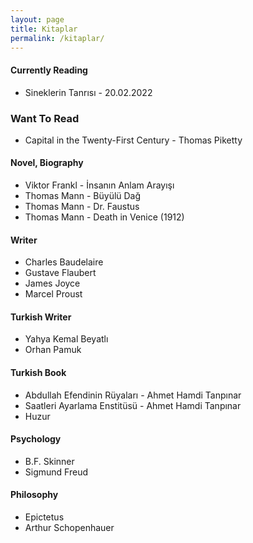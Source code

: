 ```yaml
---
layout: page
title: Kitaplar
permalink: /kitaplar/
---
```


#### Currently Reading

* Sineklerin Tanrısı - 20.02.2022

### Want To Read
* Capital in the Twenty-First Century - Thomas Piketty

#### Novel, Biography

* Viktor Frankl - İnsanın Anlam Arayışı
* Thomas Mann - Büyülü Dağ
* Thomas Mann - Dr. Faustus
* Thomas Mann - Death in Venice (1912)


#### Writer

* Charles Baudelaire
* Gustave Flaubert
* James Joyce
* Marcel Proust


#### Turkish Writer
* Yahya Kemal Beyatlı
* Orhan Pamuk

#### Turkish Book
* Abdullah Efendinin Rüyaları - Ahmet Hamdi Tanpınar
* Saatleri Ayarlama Enstitüsü - Ahmet Hamdi Tanpınar
* Huzur

#### Psychology

* B.F. Skinner
* Sigmund Freud

#### Philosophy

* Epictetus
* Arthur Schopenhauer
